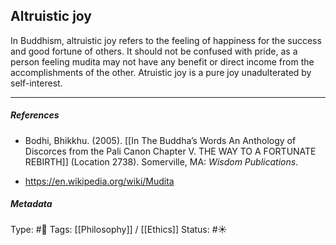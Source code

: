 ## Altruistic joy  # 

In Buddhism, altruistic joy refers to the feeling of happiness for the success and good fortune of others. It should not be confused with pride, as a person feeling mudita may not have any benefit or direct income from the accomplishments of the other. Atruistic joy is a pure joy unadulterated by self-interest.

___

##### References

- Bodhi, Bhikkhu. (2005). [[In The Buddha’s Words An Anthology of Discorces from the Pali Canon Chapter V. THE WAY TO A FORTUNATE REBIRTH]] (Location 2738). Somerville, MA: _Wisdom Publications_.

- https://en.wikipedia.org/wiki/Mudita

##### Metadata

Type: #🔴 
Tags: [[Philosophy]] / [[Ethics]] 
Status: #☀️ 